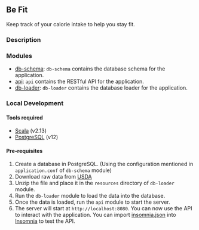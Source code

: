 ## Be Fit
Keep track of your calorie intake to help you stay fit.

### Description

### Modules
- [db-schema](./db-schema/readme.md): `db-schema` contains the database schema for the application.
- [api](./api/readme.md): `api` contains the RESTful API for the application.
- [db-loader](./db-loader/readme.md): `db-loader` contains the database loader for the application.

### Local Development
#### Tools required
- [Scala](https://www.scala-lang.org/download/) (v2.13)
- [PostgreSQL](https://www.postgresql.org/download/) (v12)

#### Pre-requisites
1. Create a database in PostgreSQL. (Using the configuration mentioned in `application.conf` of `db-schema` module)
2. Download raw data from [USDA](https://fdc.nal.usda.gov/download-datasets.html)
3. Unzip the file and place it in the `resources` directory of `db-loader` module.
4. Run the `db-loader` module to load the data into the database.
5. Once the data is loaded, run the `api` module to start the server.
6. The server will start at `http://localhost:8080`. You can now use the API to interact with the application.
You can import [insomnia.json](./docs/insomnia.json) into [Insomnia](https://insomnia.rest/download/) to test the API.

